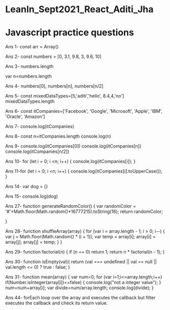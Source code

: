 # LeanIn_Sept2021_React_Aditi_Jha

# Javascript practice questions
Ans 1- const arr = Array()

Ans 2- const numbers = [0, 3.1, 9.8, 3, 9.6, 10] 

Ans 3- numbers.length

var n=numbers.length

Ans 4- numbers[0], numbers[n], numbers[n/2]

Ans 5- const mixedDataTypes=[5,'aditi','hello', 8.4,4,'no']
mixedDataTypes.length

Ans 6- const itCompanies=['Facebook', 'Google', 'Microsoft', 'Apple', 'IBM', 'Oracle', 'Amazon']

Ans 7- console.log(itCompanies)

Ans 8- const n=itCompanies.length
console.log(n)

Ans 9- console.log(itCompanies[0])
console.log(itCompanies[n])
console.log(itCompanies[n/2])

Ans 10- for (let i = 0; i <n; i++) {
  console.log(itCompanies[i]);
}

Ans 11-for (let i = 0; i <n; i++) {
  console.log(itCompanies[i].toUpperCase());
}

Ans 14- var dog = {}

Ans 15- console.log(dog)

Ans 27- 
function generateRandomColor()
{
    var randomColor = '#'+Math.floor(Math.random()*16777215).toString(16);
    return randomColor;
    
}

Ans 28- 
function shuffleArray(array) {
    for (var i = array.length - 1; i > 0; i--) {
        var j = Math.floor(Math.random() * (i + 1));
        var temp = array[i];
        array[i] = array[j];
        array[j] = temp;
    }
}

Ans 29- function factorial(n) {
  if (n == 0) return 1;
  return n * factorial(n - 1);
}

Ans 30- 
function isEmpty(val){
    return (val === undefined || val == null || val.length <= 0) ? true : false;
}

Ans 31- function mean(array) {
    var num=0;
    for (var i=1;i<=array.length;i++) 
    if(Number.isInteger(array[i])==false)
    {
    console.log("not a integer value");
    }
    num=num+array[i];
    var divide=num/array.length;
    console.log(divide);
}

Ans 44- forEach loop over the array and executes the callback but filter executes the callback and check its return value.



